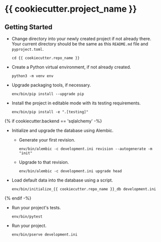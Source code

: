 # {{ cookiecutter.project_name }}

## Getting Started

- Change directory into your newly created project if not already there. Your
  current directory should be the same as this `README.md` file and `pyproject.toml`.

  ```
  cd {{ cookiecutter.repo_name }}
  ```

- Create a Python virtual environment, if not already created.

  ```
  python3 -m venv env
  ```

- Upgrade packaging tools, if necessary.

  ```
  env/bin/pip install --upgrade pip
  ```

- Install the project in editable mode with its testing requirements.

  ```
  env/bin/pip install -e ".[testing]"
  ```

{% if cookiecutter.backend == 'sqlalchemy' -%}
- Initialize and upgrade the database using Alembic.

    - Generate your first revision.

      ```
      env/bin/alembic -c development.ini revision --autogenerate -m "init"
      ```

    - Upgrade to that revision.

      ```
      env/bin/alembic -c development.ini upgrade head
      ```

- Load default data into the database using a script.

  ```
  env/bin/initialize_{{ cookiecutter.repo_name }}_db development.ini
  ```

{% endif -%}
- Run your project's tests.

  ```
  env/bin/pytest
  ```

- Run your project.

  ```
  env/bin/pserve development.ini
  ```
